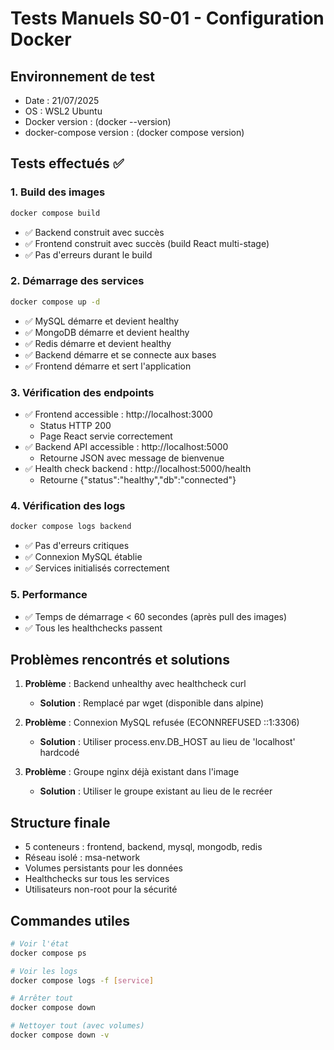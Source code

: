# Tests Manuels S0-01 - Configuration Docker

## Environnement de test
- Date : 21/07/2025
- OS : WSL2 Ubuntu
- Docker version : (docker --version)
- docker-compose version : (docker compose version)

## Tests effectués ✅

### 1. Build des images
```bash
docker compose build
```
- ✅ Backend construit avec succès
- ✅ Frontend construit avec succès (build React multi-stage)
- ✅ Pas d'erreurs durant le build

### 2. Démarrage des services
```bash
docker compose up -d
```
- ✅ MySQL démarre et devient healthy
- ✅ MongoDB démarre et devient healthy
- ✅ Redis démarre et devient healthy
- ✅ Backend démarre et se connecte aux bases
- ✅ Frontend démarre et sert l'application

### 3. Vérification des endpoints
- ✅ Frontend accessible : http://localhost:3000
  - Status HTTP 200
  - Page React servie correctement
- ✅ Backend API accessible : http://localhost:5000
  - Retourne JSON avec message de bienvenue
- ✅ Health check backend : http://localhost:5000/health
  - Retourne {"status":"healthy","db":"connected"}

### 4. Vérification des logs
```bash
docker compose logs backend
```
- ✅ Pas d'erreurs critiques
- ✅ Connexion MySQL établie
- ✅ Services initialisés correctement

### 5. Performance
- ✅ Temps de démarrage < 60 secondes (après pull des images)
- ✅ Tous les healthchecks passent

## Problèmes rencontrés et solutions

1. **Problème** : Backend unhealthy avec healthcheck curl
   - **Solution** : Remplacé par wget (disponible dans alpine)

2. **Problème** : Connexion MySQL refusée (ECONNREFUSED ::1:3306)
   - **Solution** : Utiliser process.env.DB_HOST au lieu de 'localhost' hardcodé

3. **Problème** : Groupe nginx déjà existant dans l'image
   - **Solution** : Utiliser le groupe existant au lieu de le recréer

## Structure finale
- 5 conteneurs : frontend, backend, mysql, mongodb, redis
- Réseau isolé : msa-network
- Volumes persistants pour les données
- Healthchecks sur tous les services
- Utilisateurs non-root pour la sécurité

## Commandes utiles
```bash
# Voir l'état
docker compose ps

# Voir les logs
docker compose logs -f [service]

# Arrêter tout
docker compose down

# Nettoyer tout (avec volumes)
docker compose down -v
```